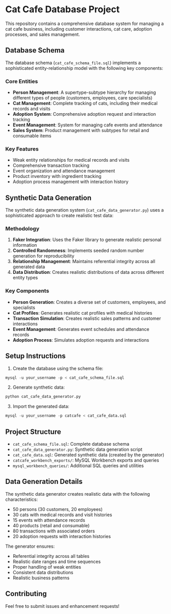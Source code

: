 # Cat Cafe Database Project

This repository contains a comprehensive database system for managing a cat cafe business, including customer interactions, cat care, adoption processes, and sales management.

## Database Schema

The database schema (`cat_cafe_schema_file.sql`) implements a sophisticated entity-relationship model with the following key components:

### Core Entities
- **Person Management**: A supertype-subtype hierarchy for managing different types of people (customers, employees, care specialists)
- **Cat Management**: Complete tracking of cats, including their medical records and visits
- **Adoption System**: Comprehensive adoption request and interaction tracking
- **Event Management**: System for managing cafe events and attendance
- **Sales System**: Product management with subtypes for retail and consumable items

### Key Features
- Weak entity relationships for medical records and visits
- Comprehensive transaction tracking
- Event organization and attendance management
- Product inventory with ingredient tracking
- Adoption process management with interaction history

## Synthetic Data Generation

The synthetic data generation system (`cat_cafe_data_generator.py`) uses a sophisticated approach to create realistic test data:

### Methodology
1. **Faker Integration**: Uses the Faker library to generate realistic personal information
2. **Controlled Randomness**: Implements seeded random number generation for reproducibility
3. **Relationship Management**: Maintains referential integrity across all generated data
4. **Data Distribution**: Creates realistic distributions of data across different entity types

### Key Components
- **Person Generation**: Creates a diverse set of customers, employees, and specialists
- **Cat Profiles**: Generates realistic cat profiles with medical histories
- **Transaction Simulation**: Creates realistic sales patterns and customer interactions
- **Event Management**: Generates event schedules and attendance records
- **Adoption Process**: Simulates adoption requests and interactions

## Setup Instructions

1. Create the database using the schema file:
```sql
mysql -u your_username -p < cat_cafe_schema_file.sql
```

2. Generate synthetic data:
```bash
python cat_cafe_data_generator.py
```

3. Import the generated data:
```sql
mysql -u your_username -p catcafe < cat_cafe_data.sql
```

## Project Structure

- `cat_cafe_schema_file.sql`: Complete database schema
- `cat_cafe_data_generator.py`: Synthetic data generation script
- `cat_cafe_data.sql`: Generated synthetic data (created by the generator)
- `catcafe_workbench_exports/`: MySQL Workbench exports and queries
- `mysql_workbench_queries/`: Additional SQL queries and utilities

## Data Generation Details

The synthetic data generator creates realistic data with the following characteristics:

- 50 persons (30 customers, 20 employees)
- 30 cats with medical records and visit histories
- 15 events with attendance records
- 40 products (retail and consumable)
- 80 transactions with associated orders
- 20 adoption requests with interaction histories

The generator ensures:
- Referential integrity across all tables
- Realistic date ranges and time sequences
- Proper handling of weak entities
- Consistent data distributions
- Realistic business patterns

## Contributing

Feel free to submit issues and enhancement requests!